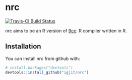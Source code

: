 # nrc

[![Travis-CI Build Status](https://travis-ci.org/igjit/nrc.svg?branch=master)](https://travis-ci.org/igjit/nrc)

nrc aims to be an R version of [9cc](https://github.com/rui314/9cc): R compiler written in R.

## Installation

You can install nrc from github with:


``` r
# install.packages("devtools")
devtools::install_github("igjit/nrc")
```
